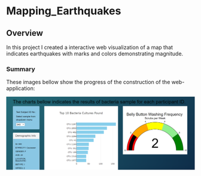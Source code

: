 # Mapping_Earthquakes
## Overview
In this project I created a interactive web visualization of a map that indicates earthquakes with marks and colors  demonstrating magnitude.

### Summary
These images bellow show the progress of the construction of the web-application:

![This is an image](https://github.com/Fbullman/Plotly-belly-button-biodiversity/blob/main/Charts.png)
